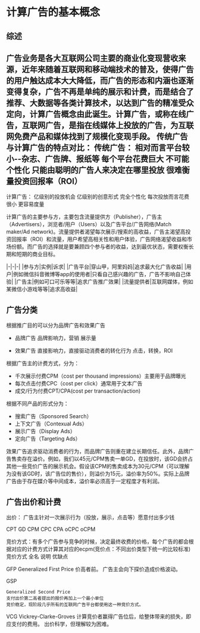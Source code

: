 # 计算广告的基本概念
## 综述
广告业务是各大互联网公司主要的商业化变现营收来源，近年来随着互联网和移动端技术的普及，使得广告的用户触达成本大大降低，而广告的形态和内涵也逐渐变得复杂，广告不再是单纯的展示和计费，而是结合了推荐、大数据等各类计算技术，以达到广告的精准受众定向，计算广告概念由此诞生。计算广告，或称在线广告，互联网广告，是指在线媒体上投放的广告，为互联网免费产品和媒体找到了规模化变现手段。
传统广告与计算广告的特点对比：
传统广告：
相对而言平台较小--杂志、广告牌、报纸等
每个平台花费巨大
不可能个性化
只能由聪明的广告人来决定在哪里投放
很难衡量投资回报率（ROI）
---
计算广告：
亿级别的投放机会
亿级别的创意形式
完全个性化
每次投放而言花费很小
更容易度量

计算广告的主要参与方，主要包含流量提供方（Publisher），广告主（Advertisers），浏览者/用户（Users）以及广告平台/广告网络(Match maker/Ad network)。流量提供者渴望每次展示/搜索的高收益，广告主渴望高投资回报率（ROI）和流量，用户希望高相关性和用户体验，广告网络渴望收益和市场份额。而广告的选择就是要兼顾四个参与者的收益，达到最优状态，需要权衡长期和短期的商业目标。

|-|-|-|
|参与方|实例|诉求|
|广告平台|穿山甲，阿里妈妈|追求最大化广告收益|
|用户|例如微信抖音微博等app的使用者|只看自己感兴趣的广告，广告不影响自己体验|
|广告主|例如可口可乐等等|追求广告推广效果|
|流量提供者|互联网媒体，例如某微信小游戏等等|追求高收益|

## 广告分类

根据推广目的可以分为品牌广告和效果广告  

- 品牌广告
	品牌影响力，营销
	展示量

- 效果广告
	直接影响力，直接驱动消费者的转化行为
	点击，转换，ROI
    
根据广告主的计费方式，分为：

- 千次展示付费CPM（cost per thousand impressions）主要用于品牌曝光
- 每次点击付费CPC（cost per click）通常用于文本广告
- 成交/行为付费CPT/CPA(cost per transaction/action)

根据不同产品的形式分为：

- 搜索广告（Sponsored Search）
- 上下文广告（Contexual Ads）
- 展示广告（Display Ads）
- 定向广告（Targeting Ads）


效果广告追求驱动消费者的行为，而品牌广告则重在建立长期信任。此外，品牌广告售卖存在溢价。例如，我们以45元/CPM售卖一单GD，在投放时，该GD会挤占其他一些竞价广告的展示机会。假设该CPM的售卖成本为30元/CPM（可以理解为没有该GD时，该广告位的售价），则溢价为15元，溢价率为50%。实际上品牌广告由于存在媒介等中间成本，溢价率必须高于一定程度才有利润。

## 广告出价和计费
出价： 广告主针对一次展示行为（投放，展示，点击等）愿意付出多少钱

CPT
GD
CPM
CPC
CPA
oCPC
oCPM


竞价方式：有多个广告参与竞争的时候，决定最终收费的价格，每个广告的都会根据对应的计费方式计算其对应的ecpm(竞价点：不同出价类型下统一的比较标准)
竞价方式
	全名
	说明
	优缺点

GFP
	Generalized First Price
	价高者前。
	广告主会向下探价造成价格波动。

GSP

	Generalized Second Price
	支付出价第二高者提出的报价再加上一个最小单位
	竞价稳定，现阶段几乎所有的互联网广告平台都使用这一种竞价方式。

VCG
	Vickrey-Clarke-Groves
	计算竞价者赢得广告位后，给整体带来的损失，即应支付的费用。
	出价科学，但理解较为困难。

